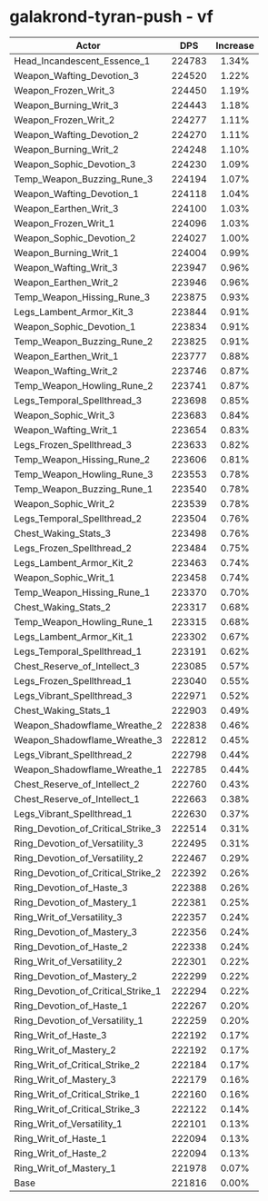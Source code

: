 # galakrond-tyran-push - vf
| Actor | DPS | Increase |
|---|:---:|:---:|
|Head_Incandescent_Essence_1|224783|1.34%|
|Weapon_Wafting_Devotion_3|224520|1.22%|
|Weapon_Frozen_Writ_3|224450|1.19%|
|Weapon_Burning_Writ_3|224443|1.18%|
|Weapon_Frozen_Writ_2|224277|1.11%|
|Weapon_Wafting_Devotion_2|224270|1.11%|
|Weapon_Burning_Writ_2|224248|1.10%|
|Weapon_Sophic_Devotion_3|224230|1.09%|
|Temp_Weapon_Buzzing_Rune_3|224194|1.07%|
|Weapon_Wafting_Devotion_1|224118|1.04%|
|Weapon_Earthen_Writ_3|224100|1.03%|
|Weapon_Frozen_Writ_1|224096|1.03%|
|Weapon_Sophic_Devotion_2|224027|1.00%|
|Weapon_Burning_Writ_1|224004|0.99%|
|Weapon_Wafting_Writ_3|223947|0.96%|
|Weapon_Earthen_Writ_2|223946|0.96%|
|Temp_Weapon_Hissing_Rune_3|223875|0.93%|
|Legs_Lambent_Armor_Kit_3|223844|0.91%|
|Weapon_Sophic_Devotion_1|223834|0.91%|
|Temp_Weapon_Buzzing_Rune_2|223825|0.91%|
|Weapon_Earthen_Writ_1|223777|0.88%|
|Weapon_Wafting_Writ_2|223746|0.87%|
|Temp_Weapon_Howling_Rune_2|223741|0.87%|
|Legs_Temporal_Spellthread_3|223698|0.85%|
|Weapon_Sophic_Writ_3|223683|0.84%|
|Weapon_Wafting_Writ_1|223654|0.83%|
|Legs_Frozen_Spellthread_3|223633|0.82%|
|Temp_Weapon_Hissing_Rune_2|223606|0.81%|
|Temp_Weapon_Howling_Rune_3|223553|0.78%|
|Temp_Weapon_Buzzing_Rune_1|223540|0.78%|
|Weapon_Sophic_Writ_2|223539|0.78%|
|Legs_Temporal_Spellthread_2|223504|0.76%|
|Chest_Waking_Stats_3|223498|0.76%|
|Legs_Frozen_Spellthread_2|223484|0.75%|
|Legs_Lambent_Armor_Kit_2|223463|0.74%|
|Weapon_Sophic_Writ_1|223458|0.74%|
|Temp_Weapon_Hissing_Rune_1|223370|0.70%|
|Chest_Waking_Stats_2|223317|0.68%|
|Temp_Weapon_Howling_Rune_1|223315|0.68%|
|Legs_Lambent_Armor_Kit_1|223302|0.67%|
|Legs_Temporal_Spellthread_1|223191|0.62%|
|Chest_Reserve_of_Intellect_3|223085|0.57%|
|Legs_Frozen_Spellthread_1|223040|0.55%|
|Legs_Vibrant_Spellthread_3|222971|0.52%|
|Chest_Waking_Stats_1|222903|0.49%|
|Weapon_Shadowflame_Wreathe_2|222838|0.46%|
|Weapon_Shadowflame_Wreathe_3|222812|0.45%|
|Legs_Vibrant_Spellthread_2|222798|0.44%|
|Weapon_Shadowflame_Wreathe_1|222785|0.44%|
|Chest_Reserve_of_Intellect_2|222760|0.43%|
|Chest_Reserve_of_Intellect_1|222663|0.38%|
|Legs_Vibrant_Spellthread_1|222630|0.37%|
|Ring_Devotion_of_Critical_Strike_3|222514|0.31%|
|Ring_Devotion_of_Versatility_3|222495|0.31%|
|Ring_Devotion_of_Versatility_2|222467|0.29%|
|Ring_Devotion_of_Critical_Strike_2|222392|0.26%|
|Ring_Devotion_of_Haste_3|222388|0.26%|
|Ring_Devotion_of_Mastery_1|222381|0.25%|
|Ring_Writ_of_Versatility_3|222357|0.24%|
|Ring_Devotion_of_Mastery_3|222356|0.24%|
|Ring_Devotion_of_Haste_2|222338|0.24%|
|Ring_Writ_of_Versatility_2|222301|0.22%|
|Ring_Devotion_of_Mastery_2|222299|0.22%|
|Ring_Devotion_of_Critical_Strike_1|222294|0.22%|
|Ring_Devotion_of_Haste_1|222267|0.20%|
|Ring_Devotion_of_Versatility_1|222259|0.20%|
|Ring_Writ_of_Haste_3|222192|0.17%|
|Ring_Writ_of_Mastery_2|222192|0.17%|
|Ring_Writ_of_Critical_Strike_2|222184|0.17%|
|Ring_Writ_of_Mastery_3|222179|0.16%|
|Ring_Writ_of_Critical_Strike_1|222160|0.16%|
|Ring_Writ_of_Critical_Strike_3|222122|0.14%|
|Ring_Writ_of_Versatility_1|222101|0.13%|
|Ring_Writ_of_Haste_1|222094|0.13%|
|Ring_Writ_of_Haste_2|222094|0.13%|
|Ring_Writ_of_Mastery_1|221978|0.07%|
|Base|221816|0.00%|
